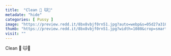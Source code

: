```yaml
---
title:  "Clean 🧼 🐱🍑"
metadate: "hide"
categories: [ Pussy ]
image: "https://preview.redd.it/8bx8vbjf0rn51.jpg?auto=webp&s=05d27a3100fb5517d81d42621ed43856df925562"
thumb: "https://preview.redd.it/8bx8vbjf0rn51.jpg?width=1080&crop=smart&auto=webp&s=b0d40acda6cb63ba680869f3213087c774ea6971"
visit: ""
---
```

Clean 🧼 🐱🍑
